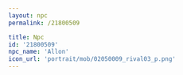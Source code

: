 ```yaml
---
layout: npc
permalink: /21800509

title: Npc
id: '21800509'
npc_name: 'Allon'
icon_url: 'portrait/mob/02050009_rival03_p.png'
---
```

